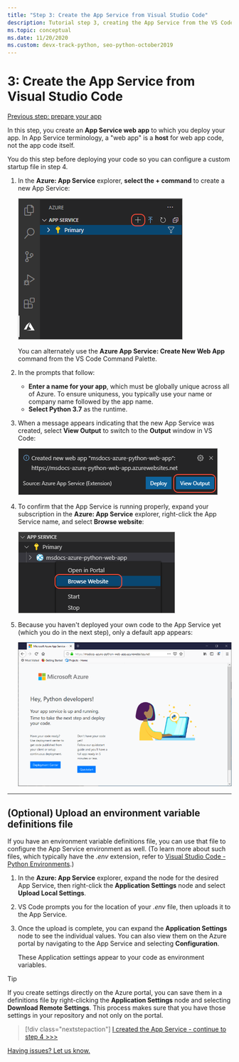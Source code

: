 ```yaml
---
title: "Step 3: Create the App Service from Visual Studio Code"
description: Tutorial step 3, creating the App Service from the VS Code extension.
ms.topic: conceptual
ms.date: 11/20/2020
ms.custom: devx-track-python, seo-python-october2019
---
```


# 3: Create the App Service from Visual Studio Code

[Previous step: prepare your app](tutorial-deploy-app-service-on-linux-02.md)

In this step, you create an **App Service web app** to which you deploy your app. In App Service terminology, a "web app" is a **host** for web app code, not the app code itself.

You do this step before deploying your code so you can configure a custom startup file in step 4.

1. In the **Azure: App Service** explorer, **select the + command** to create a new App Service:

    ![Create new App Service in the App Service explorer](media/deploy-azure/create-new-app-service-in-app-service-explorer.png)

    You can alternately use the **Azure App Service: Create New Web App** command from the VS Code Command Palette.

1. In the prompts that follow:

    - **Enter a name for your app**, which must be globally unique across all of Azure. To ensure uniquness, you typically use your name or company name followed by the app name.
    - **Select Python 3.7** as the runtime.

1. When a message appears indicating that the new App Service was created, select **View Output** to switch to the **Output** window in VS Code:

    ![VS Code message with the URL for for your App Service](media/deploy-azure/url-for-your-new-app-service-and-resource-group-and-plan.png)

1. To confirm that the App Service is running properly, expand your subscription in the **Azure: App Service** explorer, right-click the App Service name, and select **Browse website**:

    ![Browse Website command on an App Service in the App Service explorer](media/deploy-azure/select-command-to-browse-website-in-app-service.png)

1. Because you haven't deployed your own code to the App Service yet (which you do in the next step), only a default app appears:

    ![Default Python app on App Service on Linux](media/deploy-azure/default-python-app-on-app-service-on-linux.png)

---

## (Optional) Upload an environment variable definitions file

If you have an environment variable definitions file, you can use that file to configure the App Service environment as well. (To learn more about such files, which typically have the *.env* extension, refer to [Visual Studio Code - Python Environments](https://code.visualstudio.com/docs/python/environments#environment-variable-definitions-file).)

1. In the **Azure: App Service** explorer, expand the node for the desired App Service, then right-click the **Application Settings** node and select **Upload Local Settings**.

1. VS Code prompts you for the location of your *.env* file, then uploads it to the App Service.

1. Once the upload is complete, you can expand the **Application Settings** node to see the individual values. You can also view them on the Azure portal by navigating to the App Service and selecting **Configuration**.

    These Application settings appear to your code as environment variables.

> [!TIP]
> If you create settings directly on the Azure portal, you can save them in a definitions file by right-clicking the **Application Settings** node and selecting **Download Remote Settings**. This process makes sure that you have those settings in your repository and not only on the portal.

> [!div class="nextstepaction"]
> [I created the App Service - continue to step 4 >>>](tutorial-deploy-app-service-on-linux-04.md)

[Having issues? Let us know.](https://aka.ms/FlaskVSCQuickstartHelp)
